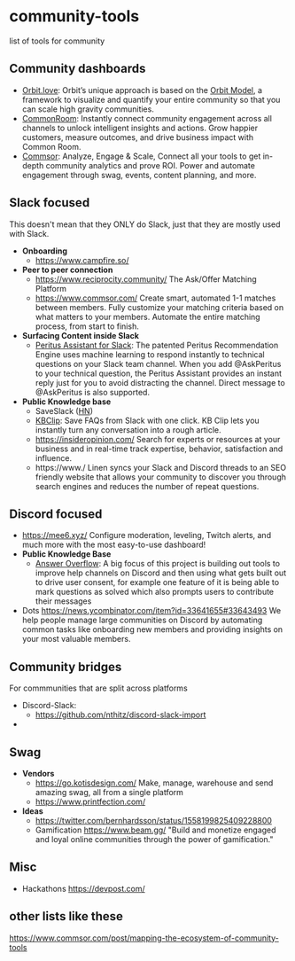 # community-tools
list of tools for community

## Community dashboards

- [Orbit.love](https://orbit.love/): Orbit’s unique approach is based on the [Orbit Model](https://orbitmodel.com/), a framework to visualize and quantify your entire community so that you can scale high gravity communities.
- [CommonRoom](https://www.commonroom.io/): Instantly connect community engagement across all channels to unlock intelligent insights and actions. Grow happier customers, measure outcomes, and drive business impact with Common Room.
- [Commsor](https://www.commsor.com/): Analyze, Engage & Scale, Connect all your tools to get in-depth community analytics and prove ROI. Power and automate engagement through swag, events, content planning, and more.

## Slack focused

This doesn't mean that they ONLY do Slack, just that they are mostly used with Slack.

- **Onboarding**
  -  https://www.campfire.so/
- **Peer to peer connection**
  -  https://www.reciprocity.community/ The Ask/Offer Matching Platform
  -  https://www.commsor.com/ Create smart, automated 1-1 matches between members. Fully customize your matching criteria based on what matters to your members. Automate the entire matching process, from start to finish.
- **Surfacing Content inside Slack**
  - [Peritus Assistant for Slack](https://peritus.ai/usecase/72/peritus-assistant-for-slack): The patented Peritus Recommendation Engine uses machine learning to respond instantly to technical questions on your Slack team channel. When you add @AskPeritus to your technical question, the Peritus Assistant provides an instant reply just for you to avoid distracting the channel. Direct message to @AskPeritus is also supported.
- **Public Knowledge base**
  - SaveSlack ([HN](https://news.ycombinator.com/item?id=32385856))
  - [KBClip](https://kbclip.com/): Save FAQs from Slack with one click. KB Clip lets you instantly turn any conversation into a rough article.
  - https://insideropinion.com/  Search for experts or resources at your business and in real-time track expertise, behavior, satisfaction and influence.
  - https://www./ Linen syncs your Slack and Discord threads to an SEO friendly website that allows your community to discover you through search engines and reduces the number of repeat questions.

## Discord focused

- https://mee6.xyz/ Configure moderation, leveling, Twitch alerts, and much more with the most easy-to-use dashboard!
- **Public Knowledge Base**
  - [Answer Overflow](https://www.answeroverflow.com/): A big focus of this project is building out tools to improve help channels on Discord and then using what gets built out to drive user consent, for example one feature of it is being able to mark questions as solved which also prompts users to contribute their messages
- Dots https://news.ycombinator.com/item?id=33641655#33643493 We help people manage large communities on Discord by automating common tasks like onboarding new members and providing insights on your most valuable members.

## Community bridges

For commmunities that are split across platforms

- Discord-Slack:
  -  https://github.com/nthitz/discord-slack-import
-  


## Swag

- **Vendors**
  - https://go.kotisdesign.com/ Make, manage, warehouse and send amazing swag, all from a single platform
  - https://www.printfection.com/ 
- **Ideas**
  - https://twitter.com/bernhardsson/status/1558199825409228800
  - Gamification https://www.beam.gg/ "Build and monetize engaged and loyal online communities through the power of gamification."


## Misc

- Hackathons https://devpost.com/

## other lists like these

https://www.commsor.com/post/mapping-the-ecosystem-of-community-tools
